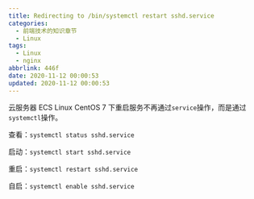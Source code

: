 ```yaml
---
title: Redirecting to /bin/systemctl restart sshd.service
categories:
  - 前端技术的知识章节
  - Linux
tags:
  - Linux
  - nginx
abbrlink: 446f
date: 2020-11-12 00:00:53
updated: 2020-11-12 00:00:53
---
```


云服务器 ECS Linux CentOS 7 下重启服务不再通过`service`操作，而是通过`systemctl`操作。

查看：`systemctl status sshd.service`

启动：`systemctl start sshd.service`

重启：`systemctl restart sshd.service`

自启：`systemctl enable sshd.service`
